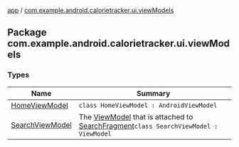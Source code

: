 [app](../index.md) / [com.example.android.calorietracker.ui.viewModels](./index.md)

## Package com.example.android.calorietracker.ui.viewModels

### Types

| Name | Summary |
|---|---|
| [HomeViewModel](-home-view-model/index.md) | `class HomeViewModel : AndroidViewModel` |
| [SearchViewModel](-search-view-model/index.md) | The [ViewModel](#) that is attached to [SearchFragment](#)`class SearchViewModel : ViewModel` |
